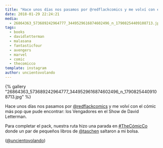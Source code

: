 ```yaml
---
title: "Hace unos días nos pasamos por @redflackcomics y me volví con el cómic más pop que pude encontrar: los Vengadores en el Show de David Letterman"
date: 2018-01-29 22:24:21
media: 
  - 26864363_573689242964777_3449529616874602496_n_17908254409108713.jpg
tags: 
  - books
  - davidletterman
  - malasana
  - fantasticfour
  - avengers
  - marvel
  - comic
  - thecomicco
template: instagram
author: uncientovolando
---
```


{% gallery "26864363_573689242964777_3449529616874602496_n_17908254409108713.jpg" %}

Hace unos días nos pasamos por [@redflackcomics](https://instagram.com/redflackcomics) y me volví con el cómic más pop que pude encontrar: los Vengadores en el Show de David Letterman.

Para completar el pack, nuestra ruta hizo una parada en [#TheCómicCo](/tags/thecomicco) donde un par de pequeños libros de [@taschen](https://instagram.com/taschen) saltaron a mi bolsa.

([@uncientovolando](https://instagram.com/uncientovolando))

